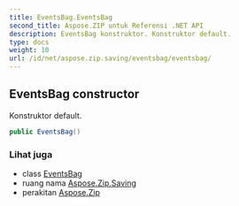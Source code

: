 ```yaml
---
title: EventsBag.EventsBag
second_title: Aspose.ZIP untuk Referensi .NET API
description: EventsBag konstruktor. Konstruktor default.
type: docs
weight: 10
url: /id/net/aspose.zip.saving/eventsbag/eventsbag/
---
```

## EventsBag constructor

Konstruktor default.

```csharp
public EventsBag()
```

### Lihat juga

* class [EventsBag](../)
* ruang nama [Aspose.Zip.Saving](../../eventsbag/)
* perakitan [Aspose.Zip](../../../)


